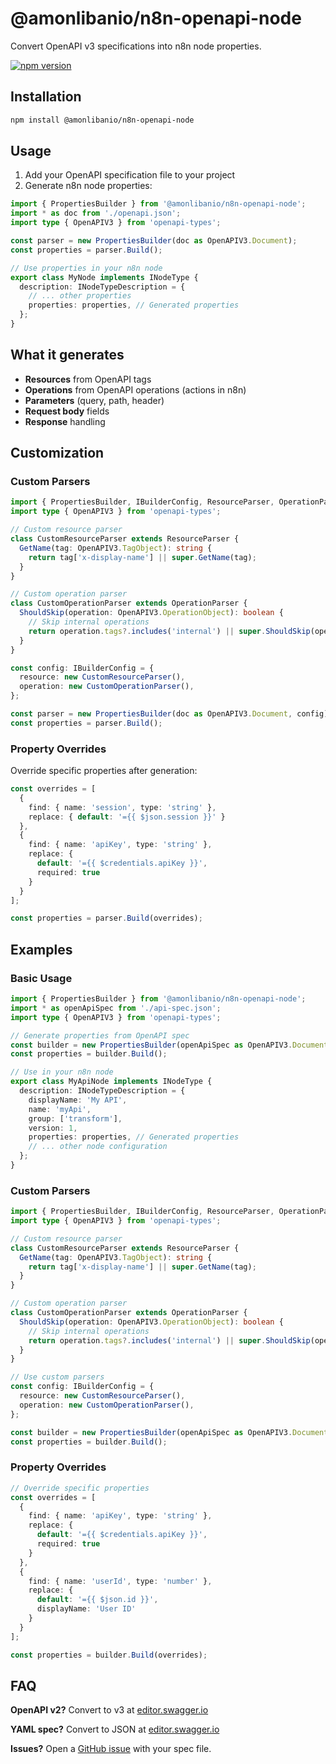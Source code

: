 # @amonlibanio/n8n-openapi-node

Convert OpenAPI v3 specifications into n8n node properties.

[![npm version](https://img.shields.io/npm/v/@amonlibanio/n8n-openapi-node.svg)](https://www.npmjs.com/package/@amonlibanio/n8n-openapi-node)

## Installation

```bash
npm install @amonlibanio/n8n-openapi-node
```

## Usage

1. Add your OpenAPI specification file to your project
2. Generate n8n node properties:

```typescript
import { PropertiesBuilder } from '@amonlibanio/n8n-openapi-node';
import * as doc from './openapi.json';
import type { OpenAPIV3 } from 'openapi-types';

const parser = new PropertiesBuilder(doc as OpenAPIV3.Document);
const properties = parser.Build();

// Use properties in your n8n node
export class MyNode implements INodeType {
  description: INodeTypeDescription = {
    // ... other properties
    properties: properties, // Generated properties
  };
}
```

## What it generates

- **Resources** from OpenAPI tags
- **Operations** from OpenAPI operations (actions in n8n)
- **Parameters** (query, path, header)
- **Request body** fields
- **Response** handling

## Customization

### Custom Parsers

```typescript
import { PropertiesBuilder, IBuilderConfig, ResourceParser, OperationParser } from '@amonlibanio/n8n-openapi-node';
import type { OpenAPIV3 } from 'openapi-types';

// Custom resource parser
class CustomResourceParser extends ResourceParser {
  GetName(tag: OpenAPIV3.TagObject): string {
    return tag['x-display-name'] || super.GetName(tag);
  }
}

// Custom operation parser
class CustomOperationParser extends OperationParser {
  ShouldSkip(operation: OpenAPIV3.OperationObject): boolean {
    // Skip internal operations
    return operation.tags?.includes('internal') || super.ShouldSkip(operation);
  }
}

const config: IBuilderConfig = {
  resource: new CustomResourceParser(),
  operation: new CustomOperationParser(),
};

const parser = new PropertiesBuilder(doc as OpenAPIV3.Document, config);
const properties = parser.Build();
```

### Property Overrides

Override specific properties after generation:

```typescript
const overrides = [
  {
    find: { name: 'session', type: 'string' },
    replace: { default: '={{ $json.session }}' }
  },
  {
    find: { name: 'apiKey', type: 'string' },
    replace: { 
      default: '={{ $credentials.apiKey }}',
      required: true 
    }
  }
];

const properties = parser.Build(overrides);
```

## Examples

### Basic Usage

```typescript
import { PropertiesBuilder } from '@amonlibanio/n8n-openapi-node';
import * as openApiSpec from './api-spec.json';
import type { OpenAPIV3 } from 'openapi-types';

// Generate properties from OpenAPI spec
const builder = new PropertiesBuilder(openApiSpec as OpenAPIV3.Document);
const properties = builder.Build();

// Use in your n8n node
export class MyApiNode implements INodeType {
  description: INodeTypeDescription = {
    displayName: 'My API',
    name: 'myApi',
    group: ['transform'],
    version: 1,
    properties: properties, // Generated properties
    // ... other node configuration
  };
}
```

### Custom Parsers

```typescript
import { PropertiesBuilder, IBuilderConfig, ResourceParser, OperationParser } from '@amonlibanio/n8n-openapi-node';
import type { OpenAPIV3 } from 'openapi-types';

// Custom resource parser
class CustomResourceParser extends ResourceParser {
  GetName(tag: OpenAPIV3.TagObject): string {
    return tag['x-display-name'] || super.GetName(tag);
  }
}

// Custom operation parser
class CustomOperationParser extends OperationParser {
  ShouldSkip(operation: OpenAPIV3.OperationObject): boolean {
    // Skip internal operations
    return operation.tags?.includes('internal') || super.ShouldSkip(operation);
  }
}

// Use custom parsers
const config: IBuilderConfig = {
  resource: new CustomResourceParser(),
  operation: new CustomOperationParser(),
};

const builder = new PropertiesBuilder(openApiSpec as OpenAPIV3.Document, config);
const properties = builder.Build();
```

### Property Overrides

```typescript
// Override specific properties
const overrides = [
  {
    find: { name: 'apiKey', type: 'string' },
    replace: { 
      default: '={{ $credentials.apiKey }}',
      required: true 
    }
  },
  {
    find: { name: 'userId', type: 'number' },
    replace: { 
      default: '={{ $json.id }}',
      displayName: 'User ID' 
    }
  }
];

const properties = builder.Build(overrides);
```

## FAQ

**OpenAPI v2?** Convert to v3 at [editor.swagger.io](https://editor.swagger.io)

**YAML spec?** Convert to JSON at [editor.swagger.io](https://editor.swagger.io)

**Issues?** Open a [GitHub issue](https://github.com/amonlibanio/n8n-openapi-node/issues) with your spec file.
